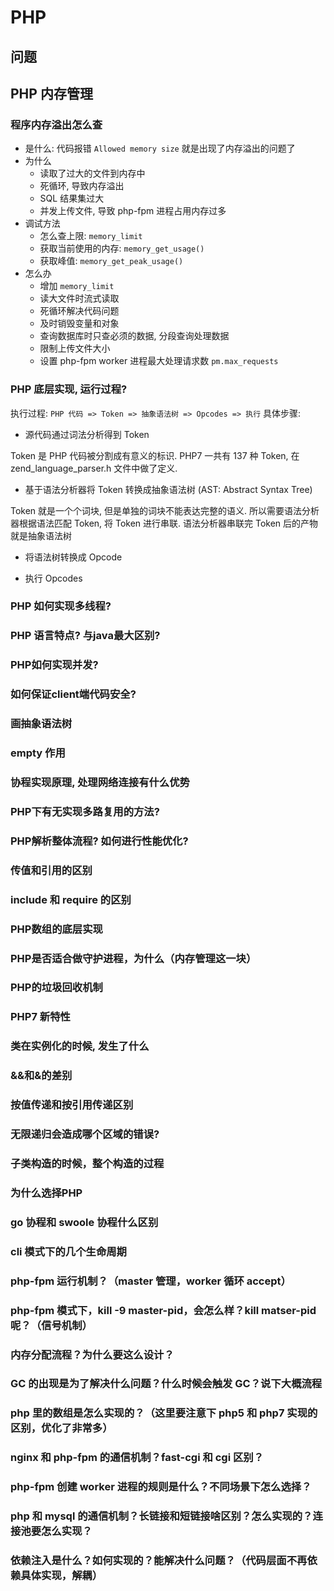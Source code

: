 # PHP

## 问题

## PHP 内存管理
### 程序内存溢出怎么查

- 是什么: 代码报错 `Allowed memory size` 就是出现了内存溢出的问题了
- 为什么
    - 读取了过大的文件到内存中
    - 死循环, 导致内存溢出
    - SQL 结果集过大
    - 并发上传文件, 导致 php-fpm 进程占用内存过多
- 调试方法
    - 怎么查上限: `memory_limit`
    - 获取当前使用的内存: `memory_get_usage()`
    - 获取峰值: `memory_get_peak_usage()` 
- 怎么办
    - 增加 `memory_limit`
    - 读大文件时流式读取
    - 死循环解决代码问题
    - 及时销毁变量和对象
    - 查询数据库时只查必须的数据, 分段查询处理数据
    - 限制上传文件大小
    - 设置 php-fpm worker 进程最大处理请求数 `pm.max_requests`

### PHP 底层实现, 运行过程?

执行过程: `PHP 代码 => Token => 抽象语法树 => Opcodes => 执行`
具体步骤: 

- 源代码通过词法分析得到 Token

Token 是 PHP 代码被分割成有意义的标识. PHP7 一共有 137 种 Token, 在 zend_language_parser.h 文件中做了定义.

- 基于语法分析器将 Token 转换成抽象语法树 (AST: Abstract Syntax Tree)

Token 就是一个个词块, 但是单独的词块不能表达完整的语义. 所以需要语法分析器根据语法匹配 Token, 将 Token 进行串联. 语法分析器串联完 Token 后的产物就是抽象语法树

- 将语法树转换成 Opcode

- 执行 Opcodes


### PHP 如何实现多线程?
### PHP 语言特点? 与java最大区别?
### PHP如何实现并发?
### 如何保证client端代码安全?
### 画抽象语法树
### empty 作用
### 协程实现原理, 处理网络连接有什么优势
### PHP下有无实现多路复用的方法?
### PHP解析整体流程? 如何进行性能优化?
### 传值和引用的区别
### include 和 require 的区别
### PHP数组的底层实现
### PHP是否适合做守护进程，为什么（内存管理这一块）
### PHP的垃圾回收机制
### PHP7 新特性
### 类在实例化的时候, 发生了什么
### &&和&的差别
### 按值传递和按引用传递区别
### 无限递归会造成哪个区域的错误?
### 子类构造的时候，整个构造的过程
### 为什么选择PHP
### go 协程和 swoole 协程什么区别
### cli 模式下的几个生命周期
### php-fpm 运行机制？（master 管理，worker 循环 accept）
### php-fpm 模式下，kill -9 master-pid，会怎么样？kill matser-pid 呢？（信号机制）
### 内存分配流程？为什么要这么设计？
### GC 的出现是为了解决什么问题？什么时候会触发 GC？说下大概流程
### php 里的数组是怎么实现的？（这里要注意下 php5 和 php7 实现的区别，优化了非常多）
### nginx 和 php-fpm 的通信机制？fast-cgi 和 cgi 区别？
### php-fpm 创建 worker 进程的规则是什么？不同场景下怎么选择？
### php 和 mysql 的通信机制？长链接和短链接啥区别？怎么实现的？连接池要怎么实现？
### 依赖注入是什么？如何实现的？能解决什么问题？（代码层面不再依赖具体实现，解耦）